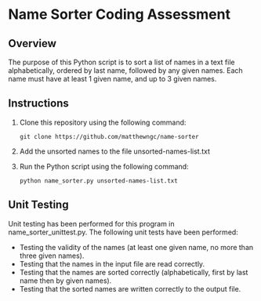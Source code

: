 # Name Sorter Coding Assessment

## Overview

The purpose of this Python script is to sort a list of names in a text file alphabetically, ordered by last name, followed by any given names.
Each name must have at least 1 given name, and up to 3 given names.

## Instructions

1. Clone this repository using the following command:

    ```git clone https://github.com/matthewngc/name-sorter```

2. Add the unsorted names to the file unsorted-names-list.txt

3. Run the Python script using the following command:

    ```python name_sorter.py unsorted-names-list.txt```

## Unit Testing

Unit testing has been performed for this program in name_sorter_unittest.py.
The following unit tests have been performed:

- Testing the validity of the names (at least one given name, no more than three given names).
- Testing that the names in the input file are read correctly.
- Testing that the names are sorted correctly (alphabetically, first by last name then by given names).
- Testing that the sorted names are written correctly to the output file.

